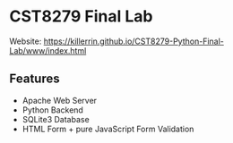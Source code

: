 # CST8279 Final Lab
Website: https://killerrin.github.io/CST8279-Python-Final-Lab/www/index.html

## Features
- Apache Web Server
- Python Backend
- SQLite3 Database
- HTML Form + pure JavaScript Form Validation
